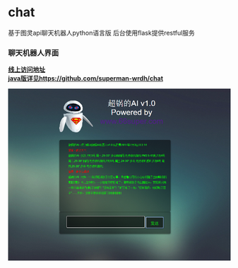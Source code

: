 # chat
基于图灵api聊天机器人python语言版 后台使用flask提供restful服务
### 聊天机器人界面
**[线上访问地址](http://66super.com/ai/)**             
**[java版详见https://github.com/superman-wrdh/chat](https://github.com/superman-wrdh/chat)**



![Mint version demo](desc.png)  
